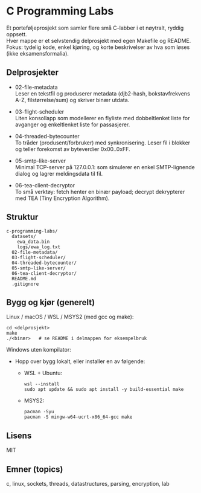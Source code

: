 ﻿# C Programming Labs

Et porteføljeprosjekt som samler flere små C-labber i et nøytralt, ryddig oppsett.  
Hver mappe er et selvstendig delprosjekt med egen Makefile og README.  
Fokus: tydelig kode, enkel kjøring, og korte beskrivelser av hva som løses (ikke eksamensformalia).

## Delprosjekter

- 02-file-metadata  
  Leser en tekstfil og produserer metadata (djb2-hash, bokstavfrekvens A-Z, filstørrelse/sum) og skriver binær utdata.

- 03-flight-scheduler  
  Liten konsollapp som modellerer en flyliste med dobbeltlenket liste for avganger og enkeltlenket liste for passasjerer.

- 04-threaded-bytecounter  
  To tråder (produsent/forbruker) med synkronisering. Leser fil i blokker og teller forekomst av byteverdier 0x00..0xFF.

- 05-smtp-like-server  
  Minimal TCP-server på 127.0.0.1:<port> som simulerer en enkel SMTP-lignende dialog og lagrer meldingsdata til fil.

- 06-tea-client-decryptor  
  To små verktøy: fetch henter en binær payload; decrypt dekrypterer med TEA (Tiny Encryption Algorithm).

## Struktur

    c-programming-labs/
      datasets/
        ewa_data.bin
        logs/ewa_log.txt
      02-file-metadata/
      03-flight-scheduler/
      04-threaded-bytecounter/
      05-smtp-like-server/
      06-tea-client-decryptor/
      README.md
      .gitignore

## Bygg og kjør (generelt)

Linux / macOS / WSL / MSYS2 (med gcc og make):

    cd <delprosjekt>
    make
    ./<binær>   # se README i delmappen for eksempelbruk

Windows uten kompilator:
- Hopp over bygg lokalt, eller installer en av følgende:
  - WSL + Ubuntu:
    
        wsl --install
        sudo apt update && sudo apt install -y build-essential make

  - MSYS2:
    
        pacman -Syu
        pacman -S mingw-w64-ucrt-x86_64-gcc make

## Lisens

MIT

## Emner (topics)

c, linux, sockets, threads, datastructures, parsing, encryption, lab
